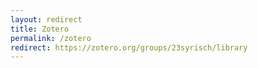 ```yaml
---
layout: redirect
title: Zotero
permalink: /zotero
redirect: https://zotero.org/groups/23syrisch/library
---
```

